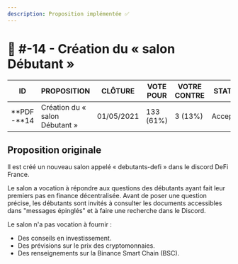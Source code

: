```yaml
---
description: Proposition implémentée ✅
---
```


# 📜 #-14 - Création du « salon Débutant »

| ID          | PROPOSITION                    | CLÔTURE    | VOTE POUR | VOTRE CONTRE | STATUT   |
| ----------- | ------------------------------ | ---------- | --------- | ------------ | -------- |
| **PDF -**14 | Création du « salon Débutant » | 01/05/2021 | 133 (61%) | 3 (13%)      | Acceptée |

## Proposition originale

Il est créé un nouveau salon appelé « debutants-defi » dans le discord DeFi France.

Le salon a vocation à répondre aux questions des débutants ayant fait leur premiers pas en finance décentralisée. Avant de poser une question précise, les débutants sont invités à consulter les documents accessibles dans "messages épinglés" et à faire une recherche dans le Discord.

Le salon n'a pas vocation à fournir :

* Des conseils en investissement.
* Des prévisions sur le prix des cryptomonnaies.
* Des renseignements sur la Binance Smart Chain (BSC).
